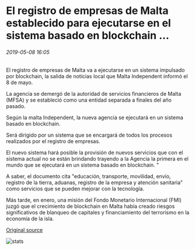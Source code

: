 # El registro de empresas de Malta establecido para ejecutarse en el sistema basado en blockchain ...

###### 2019-05-08 16:05

El registro de empresas de Malta va a ejecutarse en un sistema impulsado por blockchain, la salida de noticias local que Malta Independent informó el 8 de mayo.

La agencia se demergó de la autoridad de servicios financieros de Malta (MFSA) y se estableció como una entidad separada a finales del año pasado.

Según la malta Independent, la nueva agencia se ejecutará en un sistema basado en blockchain.

Será dirigido por un sistema que se encargará de todos los procesos realizados por el registro de empresas.

El nuevo sistema hará posible la provisión de nuevos servicios que con el sistema actual no se están brindando trayendo a la Agencia la primera en el mundo que se ejecutará en un sistema basado en blockchain. "

A saber, el documento cita "educación, transporte, movilidad, envío, registro de la tierra, aduanas, registro de la empresa y atención sanitaria" como servicios que se pueden mejorar con la tecnología.

Más tarde, en enero, una misión del Fondo Monetario Internacional (FMI) juzgó que el crecimiento de blockchain en Malta había creado riesgos significativos de blanqueo de capitales y financiamiento del terrorismo en la economía de la isla.

[Original source](https://cointelegraph.com/news/maltas-registry-of-companies-set-to-run-on-blockchain-based-system)

![stats](https://c.statcounter.com/11760860/0/a89fa40b/1/ "stats")